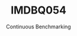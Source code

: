 ---
layout: default
title: IMDBQ054
subtitle: Continuous Benchmarking
selected: IMDB
expanded: Benchmarking
benchmark: /individual_results/IMDBQ054.html
---